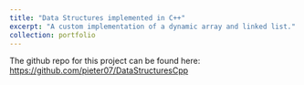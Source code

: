 ```yaml
---
title: "Data Structures implemented in C++"
excerpt: "A custom implementation of a dynamic array and linked list."
collection: portfolio
---
```


The github repo for this project can be found here: https://github.com/pieter07/DataStructuresCpp